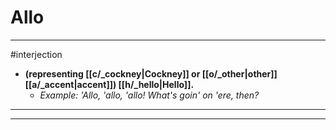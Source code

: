 # Allo
---
#interjection
- **(representing [[c/_cockney|Cockney]] or [[o/_other|other]] [[a/_accent|accent]]) [[h/_hello|Hello]].**
	- _Example: 'Allo, 'allo, 'allo! What's goin' on 'ere, then?_
---
---
